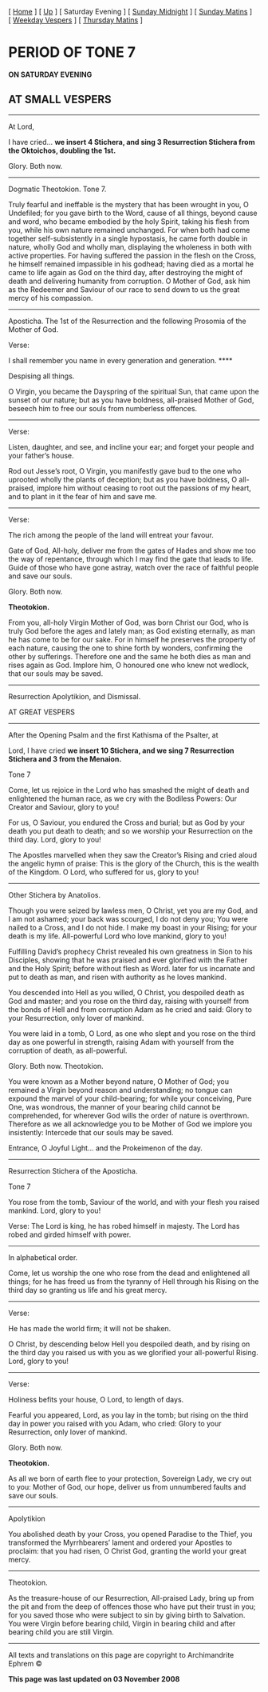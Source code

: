 \[ [Home](index.md) \] \[ [Up](tone7.md) \] \[ Saturday Evening \] \[ [Sunday Midnight](sun7nc.md) \] \[ [Sunday Matins](sun7mat.md) \] \[ [Weekday Vespers](weekday_vespers6.md) \] \[ [Thursday Matins](thursday%20matins.md) \]

PERIOD OF TONE 7
================

**ON SATURDAY EVENING**

AT SMALL VESPERS
----------------

****

At Lord,

I have cried… **we insert 4 Stichera, and sing 3 Resurrection Stichera from the Oktoichos, doubling the 1st.**

Glory. Both now.

****

Dogmatic Theotokion. Tone 7.

Truly fearful and ineffable is the mystery that has been wrought in you, O Undefiled; for you gave birth to the Word, cause of all things, beyond cause and word, who became embodied by the holy Spirit, taking his flesh from you, while his own nature remained unchanged. For when both had come together self-subsistently in a single hypostasis, he came forth double in nature, wholly God and wholly man, displaying the wholeness in both with active properties. For having suffered the passion in the flesh on the Cross, he himself remained impassible in his godhead; having died as a mortal he came to life again as God on the third day, after destroying the might of death and delivering humanity from corruption. O Mother of God, ask him as the Redeemer and Saviour of our race to send down to us the great mercy of his compassion.

****

Aposticha. The 1st of the Resurrection and the following Prosomia of the Mother of God.

Verse:

I shall remember you name in every generation and generation. ****

Despising all things.

O Virgin, you became the Dayspring of the spiritual Sun, that came upon the sunset of our nature; but as you have boldness, all-praised Mother of God, beseech him to free our souls from numberless offences.

****

Verse:

Listen, daughter, and see, and incline your ear; and forget your people and your father’s house.

Rod out Jesse’s root, O Virgin, you manifestly gave bud to the one who uprooted wholly the plants of deception; but as you have boldness, O all-praised, implore him without ceasing to root out the passions of my heart, and to plant in it the fear of him and save me.

****

Verse:

The rich among the people of the land will entreat your favour.

Gate of God, All-holy, deliver me from the gates of Hades and show me too the way of repentance, through which I may find the gate that leads to life. Guide of those who have gone astray, watch over the race of faithful people and save our souls.

Glory. Both now.

**Theotokion.**

From you, all-holy Virgin Mother of God, was born Christ our God, who is truly God before the ages and lately man; as God existing eternally, as man he has come to be for our sake. For in himself he preserves the property of each nature, causing the one to shine forth by wonders, confirming the other by sufferings. Therefore one and the same he both dies as man and rises again as God. Implore him, O honoured one who knew not wedlock, that our souls may be saved.

****

Resurrection Apolytikion, and Dismissal.

AT GREAT VESPERS

****

After the Opening Psalm and the first Kathisma of the Psalter, at

Lord, I have cried **we insert 10 Stichera, and we sing 7 Resurrection Stichera and 3 from the Menaion.**

Tone 7

Come, let us rejoice in the Lord who has smashed the might of death and enlightened the human race, as we cry with the Bodiless Powers: Our Creator and Saviour, glory to you!

For us, O Saviour, you endured the Cross and burial; but as God by your death you put death to death; and so we worship your Resurrection on the third day. Lord, glory to you!

The Apostles marvelled when they saw the Creator’s Rising and cried aloud the angelic hymn of praise: This is the glory of the Church, this is the wealth of the Kingdom. O Lord, who suffered for us, glory to you!

****

Other Stichera by Anatolios.

Though you were seized by lawless men, O Christ, yet you are my God, and I am not ashamed; your back was scourged, I do not deny you; You were nailed to a Cross, and I do not hide. I make my boast in your Rising; for your death is my life. All-powerful Lord who love mankind, glory to you!

Fulfilling David’s prophecy Christ revealed his own greatness in Sion to his Disciples, showing that he was praised and ever glorified with the Father and the Holy Spirit; before without flesh as Word. later for us incarnate and put to death as man, and risen with authority as he loves mankind.

You descended into Hell as you willed, O Christ, you despoiled death as God and master; and you rose on the third day, raising with yourself from the bonds of Hell and from corruption Adam as he cried and said: Glory to your Resurrection, only lover of mankind.

You were laid in a tomb, O Lord, as one who slept and you rose on the third day as one powerful in strength, raising Adam with yourself from the corruption of death, as all-powerful.

Glory. Both now. Theotokion.

You were known as a Mother beyond nature, O Mother of God; you remained a Virgin beyond reason and understanding; no tongue can expound the marvel of your child-bearing; for while your conceiving, Pure One, was wondrous, the manner of your bearing child cannot be comprehended, for wherever God wills the order of nature is overthrown. Therefore as we all acknowledge you to be Mother of God we implore you insistently: Intercede that our souls may be saved.

Entrance, O Joyful Light… and the Prokeimenon of the day.

****

Resurrection Stichera of the Aposticha.

Tone 7

You rose from the tomb, Saviour of the world, and with your flesh you raised mankind. Lord, glory to you!

Verse: The Lord is king, he has robed himself in majesty. The Lord has robed and girded himself with power.

****

In alphabetical order.

Come, let us worship the one who rose from the dead and enlightened all things; for he has freed us from the tyranny of Hell through his Rising on the third day so granting us life and his great mercy.

****

Verse:

He has made the world firm; it will not be shaken.

O Christ, by descending below Hell you despoiled death, and by rising on the third day you raised us with you as we glorified your all-powerful Rising. Lord, glory to you!

****

Verse:

Holiness befits your house, O Lord, to length of days.

Fearful you appeared, Lord, as you lay in the tomb; but rising on the third day in power you raised with you Adam, who cried: Glory to your Resurrection, only lover of mankind.

Glory. Both now.

**Theotokion.**

As all we born of earth flee to your protection, Sovereign Lady, we cry out to you: Mother of God, our hope, deliver us from unnumbered faults and save our souls.

****

Apolytikion

You abolished death by your Cross, you opened Paradise to the Thief, you transformed the Myrrhbearers’ lament and ordered your Apostles to proclaim: that you had risen, O Christ God, granting the world your great mercy.

****

Theotokion.

As the treasure-house of our Resurrection, All-praised Lady, bring up from the pit and from the deep of offences those who have put their trust in you; for you saved those who were subject to sin by giving birth to Salvation. You were Virgin before bearing child, Virgin in bearing child and after bearing child you are still Virgin.

------------------------------------------------------------------------

All texts and translations on this page are copyright to
Archimandrite Ephrem ©

**This page was last updated on 03 November 2008**
